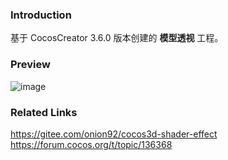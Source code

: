 ### Introduction
基于 CocosCreator 3.6.0 版本创建的 **模型透视** 工程。

### Preview
![image](../../../gif/202208/2022080501.gif)

### Related Links
https://gitee.com/onion92/cocos3d-shader-effect    
https://forum.cocos.org/t/topic/136368